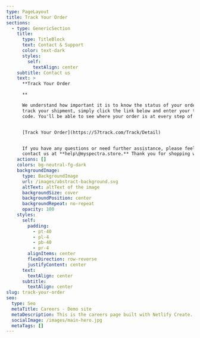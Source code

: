 ```yaml
---
type: PageLayout
title: Track Your Order
sections:
  - type: GenericSection
    title:
      type: TitleBlock
      text: Contact & Support
      color: text-dark
      styles:
        self:
          textAlign: center
    subtitle: Contact us
    text: >
      **Track Your Order

      **

      We understand how important it is to know the status of your order. To
      track your shipment, simply click the link below and enter your tracking
      code. You'll be able to see where your order is at every step of the way!


      [Track Your Order](https://57track.com/Track/Detail)


      If you have any questions or need further assistance, please feel free to
      contact us at **help\@myspectra.store.** Thank you for shopping with us!
    actions: []
    colors: bg-neutral-fg-dark
    backgroundImage:
      type: BackgroundImage
      url: /images/abstract-background.svg
      altText: altText of the image
      backgroundSize: cover
      backgroundPosition: center
      backgroundRepeat: no-repeat
      opacity: 100
    styles:
      self:
        padding:
          - pt-40
          - pl-4
          - pb-40
          - pr-4
        alignItems: center
        flexDirection: row-reverse
        justifyContent: center
      text:
        textAlign: center
      subtitle:
        textAlign: center
slug: track-your-order
seo:
  type: Seo
  metaTitle: Careers - Demo site
  metaDescription: This is the careers page built with Netlify Create.
  socialImage: /images/main-hero.jpg
  metaTags: []
---
```

